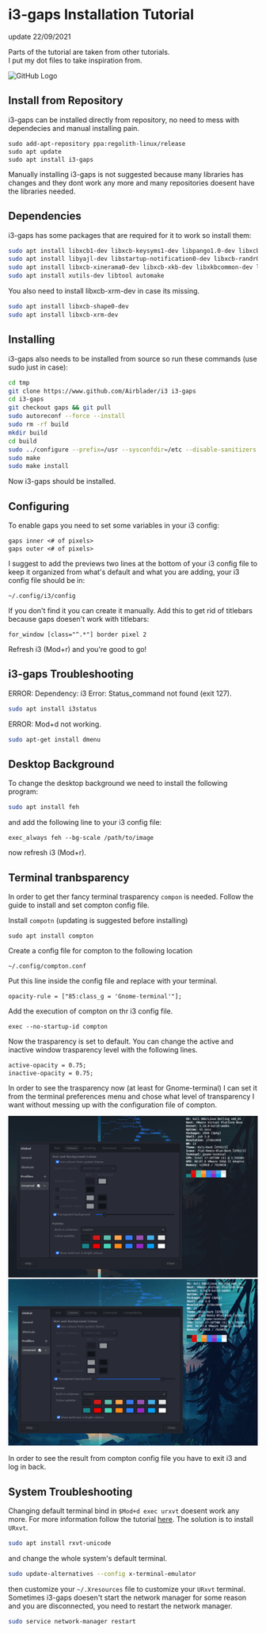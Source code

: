 # i3-gaps Installation Tutorial

update 22/09/2021

Parts of the tutorial are taken from other tutorials.<br/>
I put my dot files to take inspiration from.

![GitHub Logo](https://cdn.discordapp.com/attachments/537387570620006401/698175766772318218/unknown.png)

## Install from Repository
i3-gaps can be installed directly from repository, no need to mess with dependecies and manual installing pain.

```
sudo add-apt-repository ppa:regolith-linux/release
sudo apt update
sudo apt install i3-gaps
```

Manually installing i3-gaps is not suggested because many libraries has changes and they dont work any more and many repositories doesent have the libraries needed.

## Dependencies
i3-gaps has some packages that are required for it to work so install them:
```bash
sudo apt install libxcb1-dev libxcb-keysyms1-dev libpango1.0-dev libxcb-util0-dev libxcb-icccm4-dev
sudo apt install libyajl-dev libstartup-notification0-dev libxcb-randr0-dev libev-dev libxcb-cursor-dev
sudo apt install libxcb-xinerama0-dev libxcb-xkb-dev libxkbcommon-dev libxkbcommon-x11-dev autoconf
sudo apt install xutils-dev libtool automake
```
You also need to install libxcb-xrm-dev in case its missing.
``` bash
sudo apt install libxcb-shape0-dev
sudo apt install libxcb-xrm-dev
``` 

## Installing
i3-gaps also needs to be installed from source so run these commands (use sudo just in case):
``` bash
cd tmp
git clone https://www.github.com/Airblader/i3 i3-gaps
cd i3-gaps
git checkout gaps && git pull
sudo autoreconf --force --install
sudo rm -rf build
mkdir build
cd build
sudo ../configure --prefix=/usr --sysconfdir=/etc --disable-sanitizers
sudo make
sudo make install
```
Now i3-gaps should be installed.

## Configuring
To enable gaps you need to set some variables in your i3 config:
```
gaps inner <# of pixels>
gaps outer <# of pixels>
```
I suggest to add the previews two lines at the bottom of your i3 config file to keep it organized from what's default and what you are adding, your i3 config file should be in:
```
~/.config/i3/config
```
If you don't find it you can create it manually.
Add this to get rid of titlebars because gaps doesen't work with titlebars:
```
for_window [class="^.*"] border pixel 2
```
Refresh i3 (Mod+r) and you're good to go!

## i3-gaps Troubleshooting
ERROR: Dependency: i3 Error: Status_command not found (exit 127).
``` bash
sudo apt install i3status
```
ERROR: Mod+d not working.
``` bash
sudo apt-get install dmenu
```

## Desktop Background
To change the desktop background we need to install the following program:
``` bash
sudo apt install feh
```
and add the following line to your i3 config file:
``` 
exec_always feh --bg-scale /path/to/image
```
now refresh i3 (Mod+r).

## Terminal tranbsparency
In order to get ther fancy terminal trasparency `compon` is needed. Follow the guide to install and set compton config file.

Install `compotn` (updating is suggested before installing)

```
sudo apt install compton
```

Create a config file for compton to the following location

```
~/.config/compton.conf
```

Put this line inside the config file and replace with your terminal.

```
opacity-rule = ["85:class_g = 'Gnome-terminal'"];
```

Add the execution of compton on thr i3 config file.

```
exec --no-startup-id compton
```
Now the trasparency is set to default. You can change the active and inactive window trasparency level with the following lines.

```
active-opacity = 0.75;
inactive-opacity = 0.75;
```

In order to see the trasparency now (at least for Gnome-terminal) I can set it from the terminal preferences menu and chose what level of transparency I want without messing up with the configuration file of compton.

![lvl1](https://github.com/Benwick921/i3gapstutorial/blob/master/lvl1.PNG)
![lvl2](https://github.com/Benwick921/i3gapstutorial/blob/master/lvl2.PNG)

In order to see the result from compton config file you have to exit i3 and log in back.

## System Troubleshooting
Changing default terminal bind in `$Mod+d exec urxvt` doesent work any more.
For more information follow the tutorial [here](https://www.osradar.com/change-the-default-terminal-emulator-on-linux/).
The solution is to install `URxvt`.
``` bash
sudo apt install rxvt-unicode
```
and change the whole system's default terminal.
``` bash
sudo update-alternatives --config x-terminal-emulator
```
then customize your `~/.Xresources` file to customize your `URxvt` terminal.<br/>
Sometimes i3-gaps doesen't start the network manager for some reason and you are disconnected, you need to restart the network manager.
``` bash
sudo service network-manager restart
```
